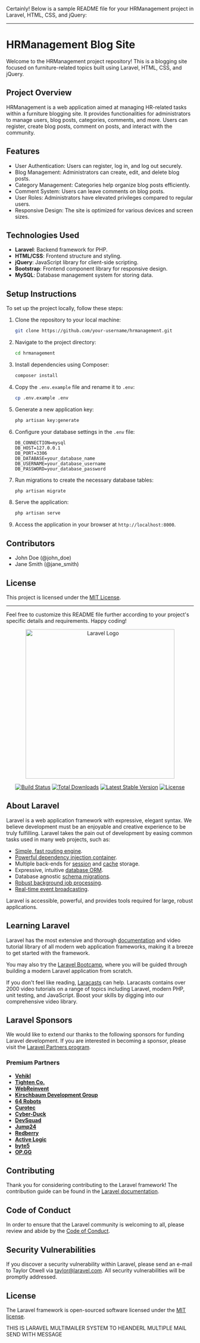Certainly! Below is a sample README file for your HRManagement project in Laravel, HTML, CSS, and jQuery:

---

# HRManagement Blog Site

Welcome to the HRManagement project repository! This is a blogging site focused on furniture-related topics built using Laravel, HTML, CSS, and jQuery.

## Project Overview

HRManagement is a web application aimed at managing HR-related tasks within a furniture blogging site. It provides functionalities for administrators to manage users, blog posts, categories, comments, and more. Users can register, create blog posts, comment on posts, and interact with the community.

## Features

- User Authentication: Users can register, log in, and log out securely.
- Blog Management: Administrators can create, edit, and delete blog posts.
- Category Management: Categories help organize blog posts efficiently.
- Comment System: Users can leave comments on blog posts.
- User Roles: Administrators have elevated privileges compared to regular users.
- Responsive Design: The site is optimized for various devices and screen sizes.

## Technologies Used

- **Laravel**: Backend framework for PHP.
- **HTML/CSS**: Frontend structure and styling.
- **jQuery**: JavaScript library for client-side scripting.
- **Bootstrap**: Frontend component library for responsive design.
- **MySQL**: Database management system for storing data.

## Setup Instructions

To set up the project locally, follow these steps:

1. Clone the repository to your local machine:

   ```bash
   git clone https://github.com/your-username/hrmanagement.git
   ```

2. Navigate to the project directory:

   ```bash
   cd hrmanagement
   ```

3. Install dependencies using Composer:

   ```bash
   composer install
   ```

4. Copy the `.env.example` file and rename it to `.env`:

   ```bash
   cp .env.example .env
   ```

5. Generate a new application key:

   ```bash
   php artisan key:generate
   ```

6. Configure your database settings in the `.env` file:

   ```plaintext
   DB_CONNECTION=mysql
   DB_HOST=127.0.0.1
   DB_PORT=3306
   DB_DATABASE=your_database_name
   DB_USERNAME=your_database_username
   DB_PASSWORD=your_database_password
   ```

7. Run migrations to create the necessary database tables:

   ```bash
   php artisan migrate
   ```

8. Serve the application:

   ```bash
   php artisan serve
   ```

9. Access the application in your browser at `http://localhost:8000`.

## Contributors

- John Doe (@john_doe)
- Jane Smith (@jane_smith)

## License

This project is licensed under the [MIT License](LICENSE).

---

Feel free to customize this README file further according to your project's specific details and requirements. Happy coding!



<p align="center"><a href="https://laravel.com" target="_blank"><img src="https://raw.githubusercontent.com/laravel/art/master/logo-lockup/5%20SVG/2%20CMYK/1%20Full%20Color/laravel-logolockup-cmyk-red.svg" width="400" alt="Laravel Logo"></a></p>

<p align="center">
<a href="https://github.com/laravel/framework/actions"><img src="https://github.com/laravel/framework/workflows/tests/badge.svg" alt="Build Status"></a>
<a href="https://packagist.org/packages/laravel/framework"><img src="https://img.shields.io/packagist/dt/laravel/framework" alt="Total Downloads"></a>
<a href="https://packagist.org/packages/laravel/framework"><img src="https://img.shields.io/packagist/v/laravel/framework" alt="Latest Stable Version"></a>
<a href="https://packagist.org/packages/laravel/framework"><img src="https://img.shields.io/packagist/l/laravel/framework" alt="License"></a>
</p>

## About Laravel

Laravel is a web application framework with expressive, elegant syntax. We believe development must be an enjoyable and creative experience to be truly fulfilling. Laravel takes the pain out of development by easing common tasks used in many web projects, such as:

- [Simple, fast routing engine](https://laravel.com/docs/routing).
- [Powerful dependency injection container](https://laravel.com/docs/container).
- Multiple back-ends for [session](https://laravel.com/docs/session) and [cache](https://laravel.com/docs/cache) storage.
- Expressive, intuitive [database ORM](https://laravel.com/docs/eloquent).
- Database agnostic [schema migrations](https://laravel.com/docs/migrations).
- [Robust background job processing](https://laravel.com/docs/queues).
- [Real-time event broadcasting](https://laravel.com/docs/broadcasting).

Laravel is accessible, powerful, and provides tools required for large, robust applications.

## Learning Laravel

Laravel has the most extensive and thorough [documentation](https://laravel.com/docs) and video tutorial library of all modern web application frameworks, making it a breeze to get started with the framework.

You may also try the [Laravel Bootcamp](https://bootcamp.laravel.com), where you will be guided through building a modern Laravel application from scratch.

If you don't feel like reading, [Laracasts](https://laracasts.com) can help. Laracasts contains over 2000 video tutorials on a range of topics including Laravel, modern PHP, unit testing, and JavaScript. Boost your skills by digging into our comprehensive video library.

## Laravel Sponsors

We would like to extend our thanks to the following sponsors for funding Laravel development. If you are interested in becoming a sponsor, please visit the [Laravel Partners program](https://partners.laravel.com).

### Premium Partners

- **[Vehikl](https://vehikl.com/)**
- **[Tighten Co.](https://tighten.co)**
- **[WebReinvent](https://webreinvent.com/)**
- **[Kirschbaum Development Group](https://kirschbaumdevelopment.com)**
- **[64 Robots](https://64robots.com)**
- **[Curotec](https://www.curotec.com/services/technologies/laravel/)**
- **[Cyber-Duck](https://cyber-duck.co.uk)**
- **[DevSquad](https://devsquad.com/hire-laravel-developers)**
- **[Jump24](https://jump24.co.uk)**
- **[Redberry](https://redberry.international/laravel/)**
- **[Active Logic](https://activelogic.com)**
- **[byte5](https://byte5.de)**
- **[OP.GG](https://op.gg)**

## Contributing

Thank you for considering contributing to the Laravel framework! The contribution guide can be found in the [Laravel documentation](https://laravel.com/docs/contributions).

## Code of Conduct

In order to ensure that the Laravel community is welcoming to all, please review and abide by the [Code of Conduct](https://laravel.com/docs/contributions#code-of-conduct).

## Security Vulnerabilities

If you discover a security vulnerability within Laravel, please send an e-mail to Taylor Otwell via [taylor@laravel.com](mailto:taylor@laravel.com). All security vulnerabilities will be promptly addressed.

## License

The Laravel framework is open-sourced software licensed under the [MIT license](https://opensource.org/licenses/MIT).

THIS IS LARAVEL MULTIMAILER SYSTEM TO HEANDERL MULTIPLE MAIL SEND WITH MESSAGE 

